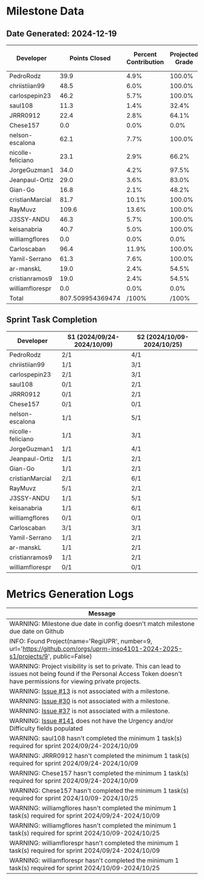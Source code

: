 # Milestone Data

## Date Generated: 2024-12-19
| Developer | Points Closed | Percent Contribution | Projected Grade | Lecture Topic Tasks |
| --------- | ------------- | -------------------- | --------------- | ------------------- |
| PedroRodz | 39.9 | 4.9% | 100.0% | 1 |
| chriistiian99 | 48.5 | 6.0% | 100.0% | 2 |
| carlospepin23 | 46.2 | 5.7% | 100.0% | 1 |
| saul108 | 11.3 | 1.4% | 32.4% | 1 |
| JRRR0912 | 22.4 | 2.8% | 64.1% | 0 |
| Chese157 | 0.0 | 0.0% | 0.0% | 0 |
| nelson-escalona | 62.1 | 7.7% | 100.0% | 2 |
| nicolle-feliciano | 23.1 | 2.9% | 66.2% | 1 |
| JorgeGuzman1 | 34.0 | 4.2% | 97.5% | 1 |
| Jeanpaul-Ortiz | 29.0 | 3.6% | 83.0% | 0 |
| Gian-Go | 16.8 | 2.1% | 48.2% | 1 |
| cristianMarcial | 81.7 | 10.1% | 100.0% | 1 |
| RayMuvz | 109.6 | 13.6% | 100.0% | 1 |
| J3SSY-ANDU | 46.3 | 5.7% | 100.0% | 1 |
| keisanabria | 40.7 | 5.0% | 100.0% | 1 |
| williamgflores | 0.0 | 0.0% | 0.0% | 0 |
| Carloscaban | 96.4 | 11.9% | 100.0% | 1 |
| Yamil-Serrano | 61.3 | 7.6% | 100.0% | 1 |
| ar-manskL | 19.0 | 2.4% | 54.5% | 0 |
| cristianramos9 | 19.0 | 2.4% | 54.5% | 0 |
| williamflorespr | 0.0 | 0.0% | 0.0% | 0 |
| Total | 807.509954369474 | /100% | /100% | 16 |


## Sprint Task Completion

| Developer | S1 (2024/09/24-2024/10/09) | S2 (2024/10/09-2024/10/25) |
|---|---|---|
| PedroRodz | 2/1 | 4/1 |
| chriistiian99 | 1/1 | 3/1 |
| carlospepin23 | 2/1 | 3/1 |
| saul108 | 0/1 | 2/1 |
| JRRR0912 | 0/1 | 2/1 |
| Chese157 | 0/1 | 0/1 |
| nelson-escalona | 1/1 | 5/1 |
| nicolle-feliciano | 1/1 | 3/1 |
| JorgeGuzman1 | 1/1 | 4/1 |
| Jeanpaul-Ortiz | 1/1 | 2/1 |
| Gian-Go | 1/1 | 2/1 |
| cristianMarcial | 2/1 | 6/1 |
| RayMuvz | 5/1 | 2/1 |
| J3SSY-ANDU | 1/1 | 5/1 |
| keisanabria | 1/1 | 6/1 |
| williamgflores | 0/1 | 0/1 |
| Carloscaban | 3/1 | 3/1 |
| Yamil-Serrano | 1/1 | 2/1 |
| ar-manskL | 1/1 | 2/1 |
| cristianramos9 | 1/1 | 2/1 |
| williamflorespr | 0/1 | 0/1 |
# Metrics Generation Logs

| Message |
| ------- |
| WARNING: Milestone due date in config doesn't match milestone due date on Github |
| INFO: Found Project(name='RegiUPR', number=9, url='https://github.com/orgs/uprm-inso4101-2024-2025-s1/projects/9', public=False) |
| WARNING: Project visibility is set to private. This can lead to issues not being found if the Personal Access Token doesn't have permissions for viewing private projects. |
| WARNING: [Issue #13](https://github.com/uprm-inso4101-2024-2025-s1/semester-project-regiupr/issues/13) is not associated with a milestone. |
| WARNING: [Issue #30](https://github.com/uprm-inso4101-2024-2025-s1/semester-project-regiupr/issues/30) is not associated with a milestone. |
| WARNING: [Issue #37](https://github.com/uprm-inso4101-2024-2025-s1/semester-project-regiupr/issues/37) is not associated with a milestone. |
| WARNING: [Issue #141](https://github.com/uprm-inso4101-2024-2025-s1/semester-project-regiupr/issues/141) does not have the Urgency and/or Difficulty fields populated |
| WARNING: saul108 hasn't completed the minimum 1 task(s) required for sprint 2024/09/24-2024/10/09 |
| WARNING: JRRR0912 hasn't completed the minimum 1 task(s) required for sprint 2024/09/24-2024/10/09 |
| WARNING: Chese157 hasn't completed the minimum 1 task(s) required for sprint 2024/09/24-2024/10/09 |
| WARNING: Chese157 hasn't completed the minimum 1 task(s) required for sprint 2024/10/09-2024/10/25 |
| WARNING: williamgflores hasn't completed the minimum 1 task(s) required for sprint 2024/09/24-2024/10/09 |
| WARNING: williamgflores hasn't completed the minimum 1 task(s) required for sprint 2024/10/09-2024/10/25 |
| WARNING: williamflorespr hasn't completed the minimum 1 task(s) required for sprint 2024/09/24-2024/10/09 |
| WARNING: williamflorespr hasn't completed the minimum 1 task(s) required for sprint 2024/10/09-2024/10/25 |

